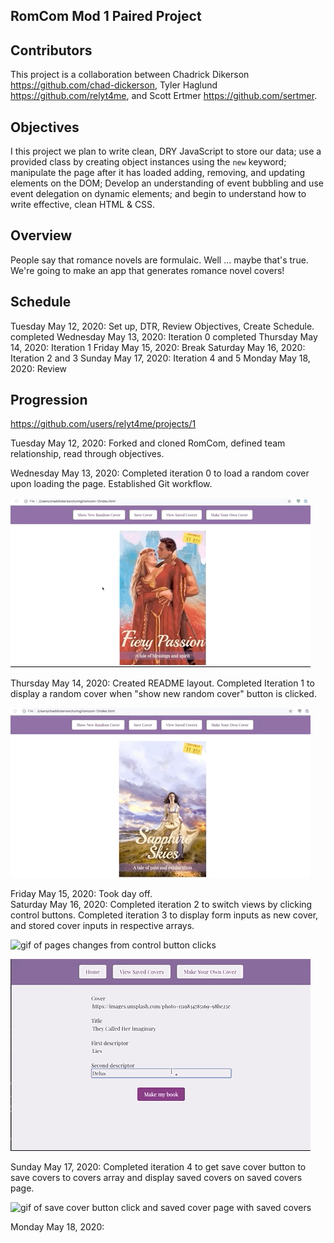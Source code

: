 ## RomCom Mod 1 Paired Project
## Contributors
This project is a collaboration between Chadrick Dikerson https://github.com/chad-dickerson, Tyler Haglund https://github.com/relyt4me, and Scott Ertmer https://github.com/sertmer.
## Objectives
I this project we plan to write clean, DRY JavaScript to store our data; use a provided class by creating object instances using the `new` keyword; manipulate the page after it has loaded adding, removing, and updating elements on the DOM; Develop an understanding of event bubbling and use event delegation on dynamic elements; and begin to understand how to write effective, clean HTML & CSS.
## Overview
People say that romance novels are formulaic. Well ... maybe that's true. We're going to make an app that generates romance novel covers!
## Schedule
Tuesday May 12, 2020: Set up, DTR, Review Objectives, Create Schedule. completed
Wednesday May 13, 2020: Iteration 0 completed
Thursday May 14, 2020: Iteration 1
Friday May 15, 2020: Break
Saturday May 16, 2020: Iteration 2 and 3
Sunday May 17, 2020: Iteration 4 and 5
Monday May 18, 2020: Review
## Progression
https://github.com/users/relyt4me/projects/1

Tuesday May 12, 2020: Forked and cloned RomCom, defined team relationship, read through objectives.

Wednesday May 13, 2020: Completed iteration 0 to load a random cover upon loading the page. Established Git workflow.

![gif of random cover on page load and click](/readmeAssets/refreshsmall.gif)   

Thursday May 14, 2020: Created README layout. Completed Iteration 1 to display a random cover when "show new random cover" button is clicked.   

![gif of random cover on page load and random cover button click](/readmeAssets/RandomCoverButton.gif)   

Friday May 15, 2020: Took day off.   
Saturday May 16, 2020: Completed iteration 2 to switch views by clicking control buttons. Completed iteration 3 to display form inputs as new cover, and stored cover inputs in respective arrays.  

![gif of pages changes from control button clicks](/readmeAssets/iteration2.gif)   

![gif of new cover generation based on form inputs after make new cover button click](/readmeAssets/iteration3.gif)   

Sunday May 17, 2020: Completed iteration 4 to get save cover button to save covers to covers array and display saved covers on saved covers page.   

![gif of save cover button click and saved cover page with saved covers](/readmeAssets/iteration4.gif)   

Monday May 18, 2020:   
